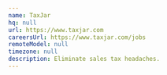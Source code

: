 ```yaml
---
name: TaxJar
hq: null
url: https://www.taxjar.com
careersUrl: https://www.taxjar.com/jobs
remoteModel: null
timezone: null
description: Eliminate sales tax headaches.
---
```

